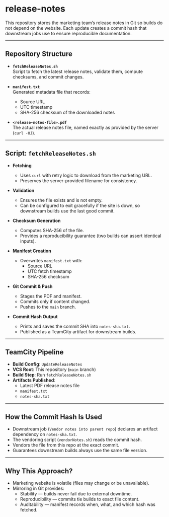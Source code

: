 # release-notes

This repository stores the marketing team’s release notes in Git so builds do not depend on the website. Each update creates a commit hash that downstream jobs use to ensure reproducible documentation.

---

## Repository Structure

- **`fetchReleaseNotes.sh`**  
  Script to fetch the latest release notes, validate them, compute checksums, and commit changes.

- **`manifest.txt`**  
  Generated metadata file that records:
  - Source URL
  - UTC timestamp
  - SHA-256 checksum of the downloaded notes

- **`<release-notes-file>.pdf`**  
  The actual release notes file, named exactly as provided by the server (`curl -OJ`).

---

## Script: `fetchReleaseNotes.sh`

- **Fetching**
  - Uses `curl` with retry logic to download from the marketing URL.
  - Preserves the server-provided filename for consistency.

- **Validation**
  - Ensures the file exists and is not empty.
  - Can be configured to exit gracefully if the site is down, so downstream builds use the last good commit.

- **Checksum Generation**
  - Computes SHA-256 of the file.
  - Provides a reproducibility guarantee (two builds can assert identical inputs).

- **Manifest Creation**
  - Overwrites `manifest.txt` with:
    - Source URL
    - UTC fetch timestamp
    - SHA-256 checksum

- **Git Commit & Push**
  - Stages the PDF and manifest.
  - Commits only if content changed.
  - Pushes to the `main` branch.

- **Commit Hash Output**
  - Prints and saves the commit SHA into `notes-sha.txt`.
  - Published as a TeamCity artifact for downstream builds.

---

## TeamCity Pipeline

- **Build Config**: `UpdateReleaseNotes`
- **VCS Root**: This repository (`main` branch)
- **Build Step**: Run `fetchReleaseNotes.sh`
- **Artifacts Published**:
  - Latest PDF release notes file
  - `manifest.txt`
  - `notes-sha.txt`

---

## How the Commit Hash Is Used

- Downstream job (`Vendor notes into parent repo`) declares an artifact dependency on `notes-sha.txt`.
- The vendoring script (`vendorNotes.sh`) reads the commit hash.
- Vendors the file from this repo at the exact commit.
- Guarantees downstream builds always use the same file version.

---

## Why This Approach?

- Marketing website is volatile (files may change or be unavailable).
- Mirroring in Git provides:
  - Stability — builds never fail due to external downtime.
  - Reproducibility — commits tie builds to exact file content.
  - Auditability — manifest records when, what, and which hash was fetched.
